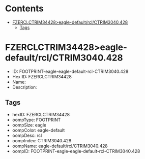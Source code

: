 



Contents
========

* [FZERCLCTRIM34428>eagle-default/rcl/CTRIM3040.428](#fzerclctrim34428eagle-defaultrclctrim3040428)
	* [Tags](#tags)

# FZERCLCTRIM34428>eagle-default/rcl/CTRIM3040.428

- ID: FOOTPRINT-eagle-eagle-default-rcl-CTRIM3040.428
- Hex ID: FZERCLCTRIM34428
- Name: 
- Description: 

## Tags

- hexID: FZERCLCTRIM34428
- oompType: FOOTPRINT
- oompSize: eagle
- oompColor: eagle-default
- oompDesc: rcl
- oompIndex: CTRIM3040.428
- oompName: eagle-default/rcl/CTRIM3040.428
- oompID: FOOTPRINT-eagle-eagle-default-rcl-CTRIM3040.428
